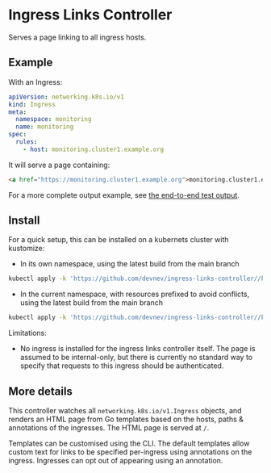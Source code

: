 # Ingress Links Controller

Serves a page linking to all ingress hosts.

## Example

With an Ingress:

```yaml
apiVersion: networking.k8s.io/v1
kind: Ingress
meta:
  namespace: monitoring
  name: monitoring
spec:
  rules:
    - host: monitoring.cluster1.example.org
```

It will serve a page containing:

```html
<a href="https://monitoring.cluster1.example.org">monitoring.cluster1.example.org</a>
```

For a more complete output example, see [the end-to-end test
output](test/html/output.html).

## Install

For a quick setup, this can be installed on a kubernets cluster with kustomize:

* In its own namespace, using the latest build from the main branch

```sh
kubectl apply -k 'https://github.com/devnev/ingress-links-controller//kustomize/with-namespace?ref=main'
```

* In the current namespace, with resources prefixed to avoid conflicts, using
  the latest build from the main branch

```sh
kubectl apply -k 'https://github.com/devnev/ingress-links-controller//kustomize/with-name-prefix?ref=main'
```

Limitations:

* No ingress is installed for the ingress links controller itself. The page is
  assumed to be internal-only, but there is currently no standard way to specify
  that requests to this ingress should be authenticated.

## More details

This controller watches all `networking.k8s.io/v1.Ingress` objects, and renders
an HTML page from Go templates based on the hosts, paths & annotations of the
ingresses. The HTML page is served at `/`.

Templates can be customised using the CLI. The default templates allow custom
text for links to be specified per-ingress using annotations on the ingress.
Ingresses can opt out of appearing using an annotation.

